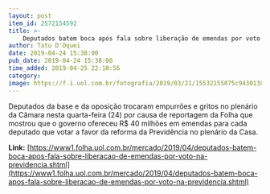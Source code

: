 ```yaml
---
layout: post
item_id: 2572154592
title: >-
    Deputados batem boca após fala sobre liberação de emendas por voto na Previdência
author: Tatu D'Oquei
date: 2019-04-24 15:38:00
pub_date: 2019-04-24 15:38:00
time_added: 2019-04-25 22:10:56
category: 
image: https://f.i.uol.com.br/fotografia/2019/03/21/15532155075c94301389522_1553215507_3x2_rt.jpg
---
```


Deputados da base e da oposição trocaram empurrões e gritos no plenário da Câmara nesta quarta-feira (24) por causa de reportagem da Folha que mostrou que o governo ofereceu R$ 40 milhões em emendas para cada deputado que votar a favor da reforma da Previdência no plenário da Casa.

**Link:** [https://www1.folha.uol.com.br/mercado/2019/04/deputados-batem-boca-apos-fala-sobre-liberacao-de-emendas-por-voto-na-previdencia.shtml](https://www1.folha.uol.com.br/mercado/2019/04/deputados-batem-boca-apos-fala-sobre-liberacao-de-emendas-por-voto-na-previdencia.shtml)

